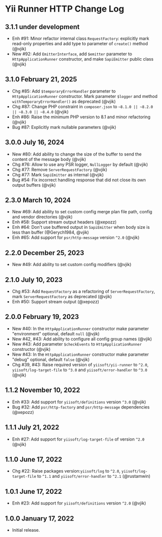 # Yii Runner HTTP Change Log

## 3.1.1 under development

- Enh #91: Minor refactor internal class `RequestFactory`: explicitly mark read-only properties and add type to
  parameter of `create()` method (@vjik)
- New #92: Add `EmitterInterface`, add `$emitter` parameter to `HttpApplicationRunner` constructor, and make
  `SapiEmitter` public class (@vjik)

## 3.1.0 February 21, 2025

- Chg #85: Add `$temporaryErrorHandler` parameter to `HttpApplicationRunner` constructor. Mark parameter `$logger` and 
  method `withTemporaryErrorHandler()` as deprecated (@vjik)
- Chg #87: Change PHP constraint in `composer.json` to `~8.1.0 || ~8.2.0 || ~8.3.0 || ~8.4.0` (@vjik)
- Enh #86: Raise the minimum PHP version to 8.1 and minor refactoring (@vjik)
- Bug #87: Explicitly mark nullable parameters (@vjik)

## 3.0.0 July 16, 2024

- New #80: Add ability to change the size of the buffer to send the content of the message body (@vjik)
- Chg #76: Allow to use any PSR logger, `NullLogger` by default (@vjik)
- Chg #77: Remove `ServerRequestFactory` (@vjik)
- Chg #77: Mark `SapiEmitter` as internal (@vjik)
- Bug #54: Fix incorrect handling response that did not close its own output buffers (@vjik)

## 2.3.0 March 10, 2024

- New #69: Add ability to set custom config merge plan file path, config and vendor directories (@vjik)
- Enh #58: Support stream output headers (@xepozz)
- Enh #64: Don't use buffered output in `SapiEmitter` when body size is less than buffer (@Gerych1984, @vjik)
- Enh #65: Add support for `psr/http-message` version `^2.0` (@vjik)

## 2.2.0 December 25, 2023

- New #49: Add ability to set custom config modifiers (@vjik)

## 2.1.0 July 10, 2023

- Chg #53: Add `RequestFactory` as a refactoring of `ServerRequestFactory`, mark `ServerRequestFactory` as deprecated (@vjik)
- Enh #50: Support stream output (@xepozz)

## 2.0.0 February 19, 2023

- New #40: In the `HttpApplicationRunner` constructor make parameter "environment" optional, default `null` (@vjik)
- New #42, #43: Add ability to configure all config group names (@vjik)
- New #43: Add parameter `$checkEvents` to `HttpApplicationRunner` constructor (@vjik)
- New #43: In the `HttpApplicationRunner` constructor make parameter "debug" optional, default `false` (@vjik)
- Chg #39, #43: Raise required version of `yiisoft/yii-runner` to `^2.0`, `yiisoft/log-target-file` to `^3.0`
  and `yiisoft/error-handler` to `^3.0` (@vjik)

## 1.1.2 November 10, 2022

- Enh #33: Add support for `yiisoft/definitions` version `^3.0` (@vjik)
- Bug #32: Add `psr/http-factory` and `psr/http-message` dependencies (@xepozz)

## 1.1.1 July 21, 2022

- Enh #27: Add support for `yiisoft/log-target-file` of version `^2.0` (@vjik)

## 1.1.0 June 17, 2022

- Chg #22: Raise packages version:`yiisoft/log` to `^2.0`, `yiisoft/log-target-file` to `^1.1` and 
  `yiisoft/error-handler` to `^2.1` (@rustamwin)

## 1.0.1 June 17, 2022

- Enh #23: Add support for `yiisoft/definitions` version `^2.0` (@vjik)

## 1.0.0 January 17, 2022

- Initial release.
